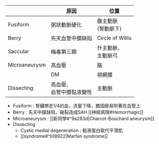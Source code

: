 
|               | 原因               | 位置               |
| ------------- | ---------------- | ---------------- |
| Fusiform      | 粥狀動脈硬化           | 腹主動脈 <br>(腎動脈下)  |
| Berry         | 先天血管中膜缺陷         | Circle of Willis |
| Saccular      | 梅毒第三期            | 升主動脈、<br>主動脈弓    |
| Microaneurysm | 高血壓              | 腦                |
|               | DM               | 視網膜              |
| Dissecting    | 高血壓、<br>血管中膜黏液變性 | 主動脈              |
- Fusiform : 腎臟帶走1/4的血，流量下降，膽固醇易附著在血管上
- Berry : 先天中膜缺陷，破裂造成SAH [[神經病理#Hemorrhagic]]
- Microaneurysm : [[新同學#^9a283d|Charcot-Bouchard aneurysm]]
- Dissecting
	- Cystic medial degeneration : 黏液蛋白取代平滑肌
	- [[syndrome#^b18922|Marfan syndrome]]